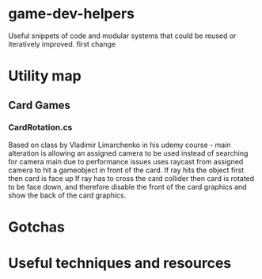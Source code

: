 # game-dev-helpers
Useful snippets of code and modular systems that could be reused or iteratively improved. 
first change

<h1> Utility map </h1> 
<h2> Card Games </h2>
<h3> CardRotation.cs </h3>
Based on class by Vladimir Limarchenko in his udemy course - main alteration is allowing an assigned camera to be used instead of searching for camera main due to performance issues 
uses raycast from assigned camera to hit a gameobject in front of the card. 
If ray hits the object first then card is face up 
If ray has to cross the card collider then card is rotated to be face down, and therefore disable the front of the card graphics and show the back of the card graphics. 

<h1> Gotchas </h1> 

<h1> Useful techniques and resources </h1> 
